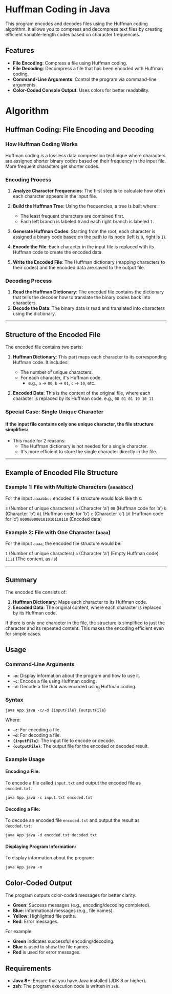 # Huffman Coding in Java

This program encodes and decodes files using the Huffman coding algorithm. It allows you to compress and decompress text
files by creating efficient variable-length codes based on character frequencies.

## Features

- **File Encoding**: Compress a file using Huffman coding.
- **File Decoding**: Decompress a file that has been encoded with Huffman coding.
- **Command-Line Arguments**: Control the program via command-line arguments.
- **Color-Coded Console Output**: Uses colors for better readability.

# Algorithm

## Huffman Coding: File Encoding and Decoding

### How Huffman Coding Works

Huffman coding is a lossless data compression technique where characters are assigned shorter binary codes
based on their frequency in the input file. More frequent characters get shorter codes.

### Encoding Process

1. **Analyze Character Frequencies**:
   The first step is to calculate how often each character appears in the input file.
2. **Build the Huffman Tree**:
   Using the frequencies, a tree is built where:

   - The least frequent characters are combined first.
   - Each left branch is labeled `0` and each right branch is labeled `1`.
3. **Generate Huffman Codes**:
   Starting from the root, each character is assigned a binary code based on the path to
   its node  (left is `0`, right is `1`).
4. **Encode the File**:
   Each character in the input file is replaced with its Huffman code to create the encoded data.
5. **Write the Encoded File**:
   The Huffman dictionary (mapping characters to their codes) and the encoded data are saved to the output file.

### Decoding Process

1. **Read the Huffman Dictionary**:
   The encoded file contains the dictionary that tells the decoder how to translate the binary codes back into
   characters.
2. **Decode the Data**:
   The binary data is read and translated into characters using the dictionary.

---

## Structure of the Encoded File

The encoded file contains two parts:

1. **Huffman Dictionary**:
   This part maps each character to its corresponding Huffman code.
   It includes:

   - The number of unique characters.
   - For each character, it's Huffman code.
      - e.g., `a` -> `00`, `b` -> `01`, `c` -> `10`, etc.
2. **Encoded Data**:
   This is the content of the original file, where each character is replaced by its Huffman code.
   e.g., `00 01 01 10 10 11`

### Special Case: Single Unique Character

#### If the input file contains only one unique character, the file structure simplifies:

- This made for 2 reasons:
   - The Huffman dictionary is not needed for a single character.
   - It's more efficient to store the single character directly in the file.

---

## Example of Encoded File Structure

### Example 1: File with Multiple Characters (`aaaabbcc`)

For the input `aaaabbcc` encoded file structure would look like this:

`3`       (Number of unique characters)
`a`       (Character ‘a’)
`00`      (Huffman code for ‘a’)
`b`     (Character ‘b’)
`01`      (Huffman code for ‘b’)
`c`       (Character ‘c’)
`10`      (Huffman code for ‘c’)
`000000000101010110110` (Encoded data)

### Example 2: File with One Character (`aaaa`)

For the input `aaaa`, the encoded file structure would be:

`1`       (Number of unique characters)
`a`       (Character ‘a’)
(Empty Huffman code)
`1111`    (The content, as-is)

---

## Summary

The encoded file consists of:

1. **Huffman Dictionary**: Maps each character to its Huffman code.
2. **Encoded Data**: The original content, where each character is replaced by its Huffman code.

If there is only one character in the file, the structure is simplified to just the character and its repeated content.
This makes the encoding efficient even for simple cases.


## Usage

### Command-Line Arguments

- **`-m`**: Display information about the program and how to use it.
- **`-c`**: Encode a file using Huffman coding.
- **`-d`**: Decode a file that was encoded using Huffman coding.

### Syntax

```shell
java App.java -c/-d {inputFile} {outputFile}
```

Where:

- **`-c`**: For encoding a file.
- **`-d`**: For decoding a file.
- **`{inputFile}`**: The input file to encode or decode.
- **`{outputFile}`**: The output file for the encoded or decoded result.

### Example Usage

#### Encoding a File:

To encode a file called `input.txt` and output the encoded file as `encoded.txt`:

```shell
java App.java -c input.txt encoded.txt
```

#### Decoding a File:

To decode an encoded file `encoded.txt` and output the result as `decoded.txt`:

```shell
java App.java -d encoded.txt decoded.txt
```

#### Displaying Program Information:

To display information about the program:

```shell
java App.java -m
```

## Color-Coded Output

The program outputs color-coded messages for better clarity:

- **Green**: Success messages (e.g., encoding/decoding completed).
- **Blue**: Informational messages (e.g., file names).
- **Yellow**: Highlighted file paths.
- **Red**: Error messages.

For example:

- **Green** indicates successful encoding/decoding.
- **Blue** is used to show the file names.
- **Red** is used for error messages.

## Requirements

- **Java 8+**: Ensure that you have Java installed (JDK 8 or higher).
- **zsh**: The program execution code is written in `zsh`.
